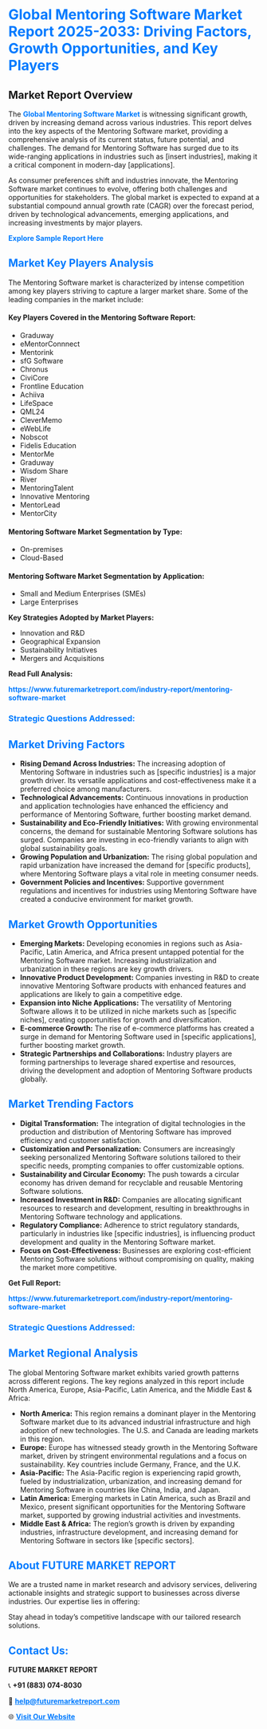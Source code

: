 <h1 style="color: #007BFF;">Global Mentoring Software Market Report 2025-2033: Driving Factors, Growth Opportunities, and Key Players</h1>

<section id="overview">
<h2>Market Report Overview</h2>
<p>The <a href="https://www.futuremarketreport.com/industry-report/mentoring-software-market" style="color: #007BFF; text-decoration: none;"><strong>Global Mentoring Software Market</strong></a> is witnessing significant growth, driven by increasing demand across various industries. This report delves into the key aspects of the Mentoring Software market, providing a comprehensive analysis of its current status, future potential, and challenges. The demand for Mentoring Software has surged due to its wide-ranging applications in industries such as [insert industries], making it a critical component in modern-day [applications].</p>
<p>As consumer preferences shift and industries innovate, the Mentoring Software market continues to evolve, offering both challenges and opportunities for stakeholders. The global market is expected to expand at a substantial compound annual growth rate (CAGR) over the forecast period, driven by technological advancements, emerging applications, and increasing investments by major players.</p>
</section>

<section id="overview">
<p><a href="https://www.futuremarketreport.com/request-sample/reportId=56314" style="color: #007BFF; text-decoration: none;"><strong>Explore Sample Report Here</strong></a></p>
</section>

<section id="key-players">
<h2 style="color: #007BFF;">Market Key Players Analysis</h2>
<p>The Mentoring Software market is characterized by intense competition among key players striving to capture a larger market share. Some of the leading companies in the market include:</p>
<h4>Key Players Covered in the Mentoring Software Report:</h4>
<ul><li>Graduway</li><li>eMentorConnnect</li><li>Mentorink</li><li>sfG Software</li><li>Chronus</li><li>CiviCore</li><li>Frontline Education</li><li>Achiiva</li><li>LifeSpace</li><li>QML24</li><li>CleverMemo</li><li>eWebLife</li><li>Nobscot</li><li>Fidelis Education</li><li>MentorMe</li><li>Graduway</li><li>Wisdom Share</li><li>River</li><li>MentoringTalent</li><li>Innovative Mentoring</li><li>MentorLead</li><li>MentorCity</li></ul>
<h4>Mentoring Software Market Segmentation by Type:</h4>
<ul><li>On-premises</li><li>Cloud-Based</li></ul>

<h4>Mentoring Software Market Segmentation by Application:</h4>
<ul><li>Small and Medium Enterprises (SMEs)</li><li>Large Enterprises</li></ul>
<p><strong>Key Strategies Adopted by Market Players:</strong></p>
<ul>
<li>Innovation and R&D</li>
<li>Geographical Expansion</li>
<li>Sustainability Initiatives</li>
<li>Mergers and Acquisitions</li>
</ul>
</section>

<section>
<p><strong>Read Full Analysis: </strong></p><a href="https://www.futuremarketreport.com/industry-report/mentoring-software-market" style="color: #007BFF; text-decoration: none;"><strong>https://www.futuremarketreport.com/industry-report/mentoring-software-market</strong></a>
<h3 style="color: #007BFF;">Strategic Questions Addressed:</h3>
</section>

<section id="driving-factors">
<h2 style="color: #007BFF;">Market Driving Factors</h2>
<ul>
<li><strong>Rising Demand Across Industries:</strong> The increasing adoption of Mentoring Software in industries such as [specific industries] is a major growth driver. Its versatile applications and cost-effectiveness make it a preferred choice among manufacturers.</li>
<li><strong>Technological Advancements:</strong> Continuous innovations in production and application technologies have enhanced the efficiency and performance of Mentoring Software, further boosting market demand.</li>
<li><strong>Sustainability and Eco-Friendly Initiatives:</strong> With growing environmental concerns, the demand for sustainable Mentoring Software solutions has surged. Companies are investing in eco-friendly variants to align with global sustainability goals.</li>
<li><strong>Growing Population and Urbanization:</strong> The rising global population and rapid urbanization have increased the demand for [specific products], where Mentoring Software plays a vital role in meeting consumer needs.</li>
<li><strong>Government Policies and Incentives:</strong> Supportive government regulations and incentives for industries using Mentoring Software have created a conducive environment for market growth.</li>
</ul>
</section>

<section id="growth-opportunities">
<h2 style="color: #007BFF;">Market Growth Opportunities</h2>
<ul>
<li><strong>Emerging Markets:</strong> Developing economies in regions such as Asia-Pacific, Latin America, and Africa present untapped potential for the Mentoring Software market. Increasing industrialization and urbanization in these regions are key growth drivers.</li>
<li><strong>Innovative Product Development:</strong> Companies investing in R&D to create innovative Mentoring Software products with enhanced features and applications are likely to gain a competitive edge.</li>
<li><strong>Expansion into Niche Applications:</strong> The versatility of Mentoring Software allows it to be utilized in niche markets such as [specific niches], creating opportunities for growth and diversification.</li>
<li><strong>E-commerce Growth:</strong> The rise of e-commerce platforms has created a surge in demand for Mentoring Software used in [specific applications], further boosting market growth.</li>
<li><strong>Strategic Partnerships and Collaborations:</strong> Industry players are forming partnerships to leverage shared expertise and resources, driving the development and adoption of Mentoring Software products globally.</li>
</ul>
</section>

<section id="trending-factors">
<h2 style="color: #007BFF;">Market Trending Factors</h2>
<ul>
<li><strong>Digital Transformation:</strong> The integration of digital technologies in the production and distribution of Mentoring Software has improved efficiency and customer satisfaction.</li>
<li><strong>Customization and Personalization:</strong> Consumers are increasingly seeking personalized Mentoring Software solutions tailored to their specific needs, prompting companies to offer customizable options.</li>
<li><strong>Sustainability and Circular Economy:</strong> The push towards a circular economy has driven demand for recyclable and reusable Mentoring Software solutions.</li>
<li><strong>Increased Investment in R&D:</strong> Companies are allocating significant resources to research and development, resulting in breakthroughs in Mentoring Software technology and applications.</li>
<li><strong>Regulatory Compliance:</strong> Adherence to strict regulatory standards, particularly in industries like [specific industries], is influencing product development and quality in the Mentoring Software market.</li>
<li><strong>Focus on Cost-Effectiveness:</strong> Businesses are exploring cost-efficient Mentoring Software solutions without compromising on quality, making the market more competitive.</li>
</ul>
</section>

<section>
<p><strong>Get Full Report: </strong></p><a href="https://www.futuremarketreport.com/industry-report/mentoring-software-market" style="color: #007BFF; text-decoration: none;"><strong>https://www.futuremarketreport.com/industry-report/mentoring-software-market</strong></a>
<h3 style="color: #007BFF;">Strategic Questions Addressed:</h3>
</section>


<section id="regional-analysis">
<h2 style="color: #007BFF;">Market Regional Analysis</h2>
<p>The global Mentoring Software market exhibits varied growth patterns across different regions. The key regions analyzed in this report include North America, Europe, Asia-Pacific, Latin America, and the Middle East & Africa:</p>
<ul>
<li><strong>North America:</strong> This region remains a dominant player in the Mentoring Software market due to its advanced industrial infrastructure and high adoption of new technologies. The U.S. and Canada are leading markets in this region.</li>
<li><strong>Europe:</strong> Europe has witnessed steady growth in the Mentoring Software market, driven by stringent environmental regulations and a focus on sustainability. Key countries include Germany, France, and the U.K.</li>
<li><strong>Asia-Pacific:</strong> The Asia-Pacific region is experiencing rapid growth, fueled by industrialization, urbanization, and increasing demand for Mentoring Software in countries like China, India, and Japan.</li>
<li><strong>Latin America:</strong> Emerging markets in Latin America, such as Brazil and Mexico, present significant opportunities for the Mentoring Software market, supported by growing industrial activities and investments.</li>
<li><strong>Middle East & Africa:</strong> The region’s growth is driven by expanding industries, infrastructure development, and increasing demand for Mentoring Software in sectors like [specific sectors].</li>
</ul>
</section>

<footer>
<h2 style="color: #007BFF;">About FUTURE MARKET REPORT</h2>
<p>We are a trusted name in market research and advisory services, delivering actionable insights and strategic support to businesses across diverse industries. Our expertise lies in offering:</p>

<p>Stay ahead in today’s competitive landscape with our tailored research solutions.</p>

<h2 style="color: #007BFF;">Contact Us:</h2>
<p><strong>FUTURE MARKET REPORT</strong></p>
<p>📞 <strong>+91 (883) 074-8030</strong></p>
<p>📧 <strong><a href="mailto:help@futuremarketreport.com" style="color: #007BFF;">help@futuremarketreport.com</a></strong></p>
<p>🌐 <strong><a href="https://www.futuremarketreport.com/" style="color: #007BFF;">Visit Our Website</a></strong></p>
</footer>